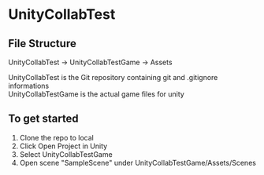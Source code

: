 # UnityCollabTest

File Structure
--
UnityCollabTest -> UnityCollabTestGame -> Assets  
  
UnityCollabTest is the Git repository containing git and .gitignore informations  
UnityCollabTestGame is the actual game files for unity  
  
To get started
--
1. Clone the repo to local
2. Click Open Project in Unity
3. Select UnityCollabTestGame
4. Open scene "SampleScene" under UnityCollabTestGame/Assets/Scenes
